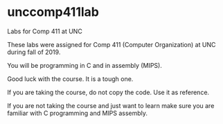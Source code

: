 # unccomp411lab
Labs for Comp 411 at UNC

These labs were assigned for Comp 411 (Computer Organization) at UNC during fall of 2019.

You will be programming in C and in assembly (MIPS).

Good luck with the course. It is a tough one.

If you are taking the course, do not copy the code. Use it as reference.

If you are not taking the course and just want to learn make sure you are familiar with C programming and MIPS assembly.

